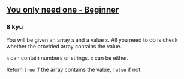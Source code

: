<h2><a href=https://www.codewars.com/kata/57cc975ed542d3148f00015b/train/python/68b9e3e40438c52bf6b8a237 target="_blank">You only need one - Beginner</a></h2><h3>8 kyu</h3><p>You will be given an array <code>a</code> and a value <code>x</code>. All you need to do is check whether the provided array contains the value.</p><p><code>a</code> can contain numbers or strings. <code>x</code> can be either.</p><p>Return <code>true</code> if the array contains the value, <code>false</code> if not. </p>